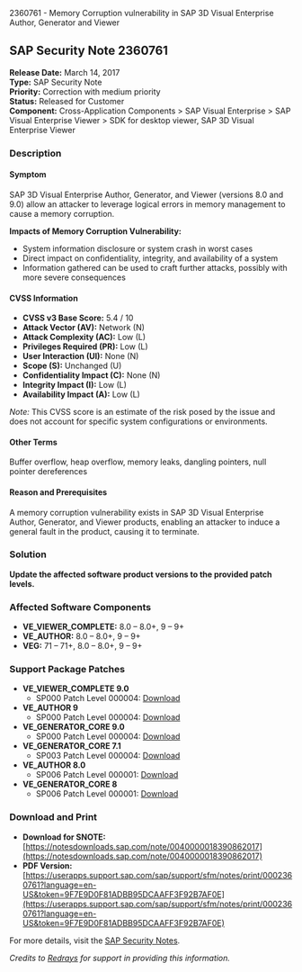 2360761 - Memory Corruption vulnerability in SAP 3D Visual Enterprise Author, Generator and Viewer

## SAP Security Note 2360761

**Release Date:** March 14, 2017  
**Type:** SAP Security Note  
**Priority:** Correction with medium priority  
**Status:** Released for Customer  
**Component:** Cross-Application Components &gt; SAP Visual Enterprise &gt; SAP Visual Enterprise Viewer &gt; SDK for desktop viewer, SAP 3D Visual Enterprise Viewer

### Description

#### Symptom
SAP 3D Visual Enterprise Author, Generator, and Viewer (versions 8.0 and 9.0) allow an attacker to leverage logical errors in memory management to cause a memory corruption.

**Impacts of Memory Corruption Vulnerability:**
- System information disclosure or system crash in worst cases
- Direct impact on confidentiality, integrity, and availability of a system
- Information gathered can be used to craft further attacks, possibly with more severe consequences

#### CVSS Information
- **CVSS v3 Base Score:** 5.4 / 10
- **Attack Vector (AV):** Network (N)
- **Attack Complexity (AC):** Low (L)
- **Privileges Required (PR):** Low (L)
- **User Interaction (UI):** None (N)
- **Scope (S):** Unchanged (U)
- **Confidentiality Impact (C):** None (N)
- **Integrity Impact (I):** Low (L)
- **Availability Impact (A):** Low (L)

*Note:* This CVSS score is an estimate of the risk posed by the issue and does not account for specific system configurations or environments.

#### Other Terms
Buffer overflow, heap overflow, memory leaks, dangling pointers, null pointer dereferences

#### Reason and Prerequisites
A memory corruption vulnerability exists in SAP 3D Visual Enterprise Author, Generator, and Viewer products, enabling an attacker to induce a general fault in the product, causing it to terminate.

### Solution
**Update the affected software product versions to the provided patch levels.**

### Affected Software Components
- **VE_VIEWER_COMPLETE:** 8.0 – 8.0+, 9 – 9+
- **VE_AUTHOR:** 8.0 – 8.0+, 9 – 9+
- **VEG:** 71 – 71+, 8.0 – 8.0+, 9 – 9+

### Support Package Patches
- **VE_VIEWER_COMPLETE 9.0**
  - SP000 Patch Level 000004: [Download](https://userapps.support.sap.com/sap/support/swdc/notes?cvnr=73555000100200003543&support_package=SP000&patch_level=000004)
- **VE_AUTHOR 9**
  - SP000 Patch Level 000004: [Download](https://userapps.support.sap.com/sap/support/swdc/notes?cvnr=73555000100200003367&support_package=SP000&patch_level=000004)
- **VE_GENERATOR_CORE 9.0**
  - SP000 Patch Level 000004: [Download](https://userapps.support.sap.com/sap/support/swdc/notes?cvnr=73555000100200003624&support_package=SP000&patch_level=000004)
- **VE_GENERATOR_CORE 7.1**
  - SP003 Patch Level 000004: [Download](https://userapps.support.sap.com/sap/support/swdc/notes?cvnr=67837800100200022401&support_package=SP003&patch_level=000004)
- **VE_AUTHOR 8.0**
  - SP006 Patch Level 000001: [Download](https://userapps.support.sap.com/sap/support/swdc/notes?cvnr=67837800100200024175&support_package=SP006&patch_level=000001)
- **VE_GENERATOR_CORE 8**
  - SP006 Patch Level 000001: [Download](https://userapps.support.sap.com/sap/support/swdc/notes?cvnr=67837800100200024190&support_package=SP006&patch_level=000001)

### Download and Print
- **Download for SNOTE:** [https://notesdownloads.sap.com/note/0040000018390862017](https://notesdownloads.sap.com/note/0040000018390862017)
- **PDF Version:** [https://userapps.support.sap.com/sap/support/sfm/notes/print/0002360761?language=en-US&token=9F7E9D0F81ADBB95DCAAFF3F92B7AF0E](https://userapps.support.sap.com/sap/support/sfm/notes/print/0002360761?language=en-US&token=9F7E9D0F81ADBB95DCAAFF3F92B7AF0E)

For more details, visit the [SAP Security Notes](https://me.sap.com/).

*Credits to [Redrays](https://redrays.io) for support in providing this information.*